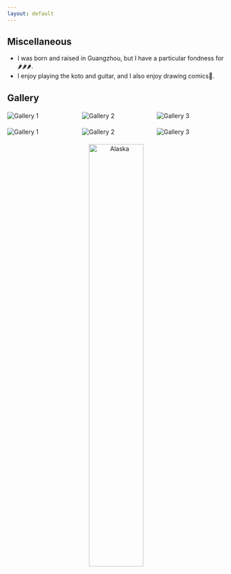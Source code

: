 ```yaml
---
layout: default
---
```


## Miscellaneous 
- I was born and raised in Guangzhou, but I have a particular fondness for 🌶️🌶️🌶️.
- I enjoy playing the koto and guitar, and I also enjoy drawing comics🎨.

## Gallery 


<div class="gallery-container">
  <div class="gallery-item">
    <img src="../assets/img/alaska1.jpg" alt="Gallery 1">
  </div>
  <div class="gallery-item">
    <img src="../assets/img/alaska2.jpg" alt="Gallery 2">
  </div>
  <div class="gallery-item">
    <img src="../assets/img/barbara.jpg" alt="Gallery 3">
  </div>
</div>

<style>
  .gallery-container {
    display: flex;
    justify-content: space-between;
    margin-top: 20px;
  }

  .gallery-item {
    flex-basis: calc(33.33% - 10px);
  }

  .gallery-item img {
    max-width: 100%;
    height: auto;
  }
</style>


<div class="gallery-container">
  <div class="gallery-item">
    <img src="../assets/img/Sentosa.jpg" alt="Gallery 1">
  </div>
  <div class="gallery-item">
    <img src="../assets/img/tahoe1.jpg" alt="Gallery 2">
  </div>
  <div class="gallery-item">
    <img src="../assets/img/tahoe2.jpg" alt="Gallery 3">
  </div>
</div>


<div style="text-align: center; margin-top: 20px;">
  <img src="../assets/img/alaska.jpg" alt="Alaska" style="width: 50%; display: block; margin: 0 auto;">
</div>


<style>
  .gallery-alaska {
    display: flex;
    justify-content: space-between;
    margin-top: 20px;
  }

  .gallery-item-2 {
    flex-basis: calc(100% - 10px);
  }

  .gallery-item-2 img {
    max-width: 50%;
    height: auto;
  }
</style>
